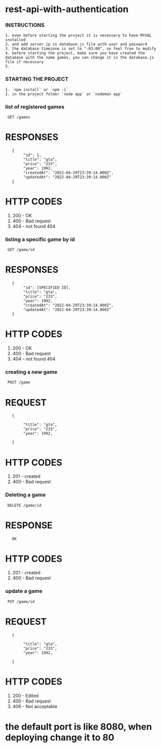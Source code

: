 # rest-api-with-authentication

### INSTRUCTIONS
```
1. even before starting the project it is necessary to have MYSQL installed
2. and add server ip in database.js file with user and password
3. the database timezone is set to "-03:00", so feel free to modify
4. before starting the project, make sure you have created the database with the name games, you can change it in the database.js file if necessary
5. 
```
### STARTING THE PROJECT
```
1. `npm install` or `npm -i`
2. in the project folder `node app` or `nodemon app`

```
### list of registered games
` GET /games`

# RESPONSES
``` 
   {
        "id": 1,
        "title": "gta",
        "price": "233",
        "year": 1992,
        "createdAt": "2022-04-29T23:39:14.000Z",
        "updatedAt": "2022-04-29T23:39:14.000Z"
   }

```
# HTTP CODES
1. 200 - OK
2. 400 - Bad request
3. 404 - not found 404

### listing a specific game by id
` GET /game/id`

# RESPONSES
``` 
   {
        "id": [SPECIFIED ID],
        "title": "gta",
        "price": "233",
        "year": 1992,
        "createdAt": "2022-04-29T23:39:14.000Z",
        "updatedAt": "2022-04-29T23:39:14.000Z"
   }

```
# HTTP CODES
1. 200 - OK
2. 400 - Bad request
3. 404 - not found 404


### creating a new game
` POST /game`

# REQUEST
``` 
   {

        "title": "gta",
        "price": "233",
        "year": 1992,
       
   }

```
# HTTP CODES
1. 201 - created
2. 400 - Bad request

### Deleting a game
` DELETE /game/id`

# RESPONSE
``` 
   OK

```
# HTTP CODES
1. 201 - created
2. 400 - Bad request

### update a game
` PUT /game/id`

# REQUEST
``` 
   {

        "title": "gta",
        "price": "233",
        "year": 1992,
       
   }

```
# HTTP CODES
1. 200 - Edited
2. 400 - Bad request
3. 406 - Not acceptable



# the default port is like 8080, when deploying change it to 80


